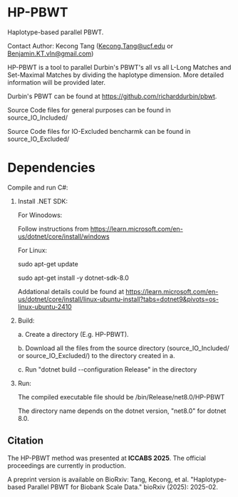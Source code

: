 # HP-PBWT
Haplotype-based parallel PBWT.

Contact Author: Kecong Tang (Kecong.Tang@ucf.edu or Benjamin.KT.vln@gmail.com)

HP-PBWT is a tool to parallel Durbin's PBWT's all vs all L-Long Matches and Set-Maximal Matches by dividing the haplotype dimension. More detailed information will be provided later.

Durbin's PBWT can be found at https://github.com/richarddurbin/pbwt.

Source Code files for general purposes can be found in source_IO_Included/ 

Source Code files for IO-Excluded bencharmk can be found in source_IO_Excluded/




# Dependencies

Compile and run C#:

1. Install .NET SDK:

   For Winodows:

   Follow instructions from https://learn.microsoft.com/en-us/dotnet/core/install/windows

   For Linux:
   
   sudo apt-get update
   
   sudo apt-get install -y dotnet-sdk-8.0
   
   Addational details could be found at https://learn.microsoft.com/en-us/dotnet/core/install/linux-ubuntu-install?tabs=dotnet9&pivots=os-linux-ubuntu-2410
   
3. Build:
 
   a. Create a directory (E.g. HP-PBWT).
   
   b. Download all the files from the source directory (source_IO_Included/ or source_IO_Excluded/) to the directory created in a.
   
   c. Run "dotnet build --configuration Release" in the directory
   
4. Run:
   
   The compiled executable file should be /bin/Release/net8.0/HP-PBWT
   
   The directory name depends on the dotnet version, "net8.0" for dotnet 8.0.
   
## Citation

The HP-PBWT method was presented at **ICCABS 2025**. The official proceedings are currently in production.  

A preprint version is available on BioRxiv:  Tang, Kecong, et al. "Haplotype-based Parallel PBWT for Biobank Scale Data." bioRxiv (2025): 2025-02.
